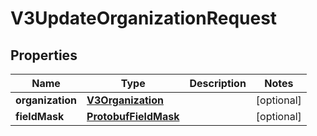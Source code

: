 
# V3UpdateOrganizationRequest

## Properties
Name | Type | Description | Notes
------------ | ------------- | ------------- | -------------
**organization** | [**V3Organization**](V3Organization.md) |  |  [optional]
**fieldMask** | [**ProtobufFieldMask**](ProtobufFieldMask.md) |  |  [optional]




